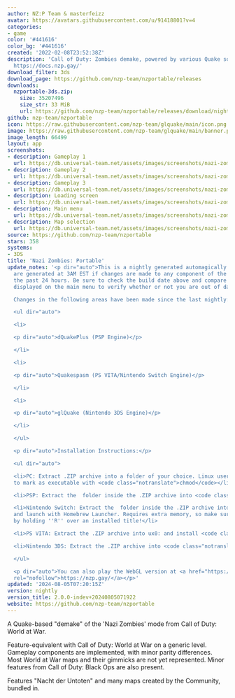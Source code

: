 ```yaml
---
author: NZ:P Team & masterfeizz
avatar: https://avatars.githubusercontent.com/u/91418801?v=4
categories:
- game
color: '#441616'
color_bg: '#441616'
created: '2022-02-08T23:52:38Z'
description: 'Call of Duty: Zombies demake, powered by various Quake sourceports.
  https://docs.nzp.gay/'
download_filter: 3ds
download_page: https://github.com/nzp-team/nzportable/releases
downloads:
  nzportable-3ds.zip:
    size: 35207496
    size_str: 33 MiB
    url: https://github.com/nzp-team/nzportable/releases/download/nightly/nzportable-3ds.zip
github: nzp-team/nzportable
icon: https://raw.githubusercontent.com/nzp-team/glquake/main/icon.png
image: https://raw.githubusercontent.com/nzp-team/glquake/main/banner.png
image_length: 66499
layout: app
screenshots:
- description: Gameplay 1
  url: https://db.universal-team.net/assets/images/screenshots/nazi-zombies-portable/gameplay-1.png
- description: Gameplay 2
  url: https://db.universal-team.net/assets/images/screenshots/nazi-zombies-portable/gameplay-2.png
- description: Gameplay 3
  url: https://db.universal-team.net/assets/images/screenshots/nazi-zombies-portable/gameplay-3.png
- description: Loading screen
  url: https://db.universal-team.net/assets/images/screenshots/nazi-zombies-portable/loading-screen.png
- description: Main menu
  url: https://db.universal-team.net/assets/images/screenshots/nazi-zombies-portable/main-menu.png
- description: Map selection
  url: https://db.universal-team.net/assets/images/screenshots/nazi-zombies-portable/map-selection.png
source: https://github.com/nzp-team/nzportable
stars: 358
systems:
- 3DS
title: 'Nazi Zombies: Portable'
update_notes: '<p dir="auto">This is a nightly generated automagically. Nightlies
  are generated at 3AM EST if changes are made to any component of the project in
  the past 24 hours. Be sure to check the build date above and compare it to the version
  displayed on the main menu to verify whether or not you are out of date.<br>

  Changes in the following areas have been made since the last nightly:</p>

  <ul dir="auto">

  <li>

  <p dir="auto">dQuakePlus (PSP Engine)</p>

  </li>

  <li>

  <p dir="auto">Quakespasm (PS VITA/Nintendo Switch Engine)</p>

  </li>

  <li>

  <p dir="auto">glQuake (Nintendo 3DS Engine)</p>

  </li>

  </ul>

  <p dir="auto">Installation Instructions:</p>

  <ul dir="auto">

  <li>PC: Extract .ZIP archive into a folder of your choice. Linux users may need
  to mark as executable with <code class="notranslate">chmod</code></li>

  <li>PSP: Extract the  folder inside the .ZIP archive into <code class="notranslate">PSP/GAME/</code>.</li>

  <li>Nintendo Switch: Extract the  folder inside the .ZIP archive into <code class="notranslate">/switch/</code>
  and launch with Homebrew Launcher. Requires extra memory, so make sure to open HBLauncher
  by holding ''R'' over an installed title!</li>

  <li>PS VITA: Extract the .ZIP archive into ux0: and install <code class="notranslate">nzp.vpk</code>.</li>

  <li>Nintendo 3DS: Extract the .ZIP archive into <code class="notranslate">/3ds/</code></li>

  </ul>

  <p dir="auto">You can also play the WebGL version at <a href="https://nzp.gay/"
  rel="nofollow">https://nzp.gay/</a></p>'
updated: '2024-08-05T07:20:15Z'
version: nightly
version_title: 2.0.0-indev+20240805071922
website: https://github.com/nzp-team/nzportable
---
```

A Quake-based "demake" of the 'Nazi Zombies' mode from Call of Duty: World at War.

Feature-equivalent with Call of Duty: World at War on a generic level. Gameplay components are implemented, with minor parity differences. Most World at War maps and their gimmicks are not yet represented. Minor features from Call of Duty: Black Ops are also present.

Features "Nacht der Untoten" and many maps created by the Community, bundled in.